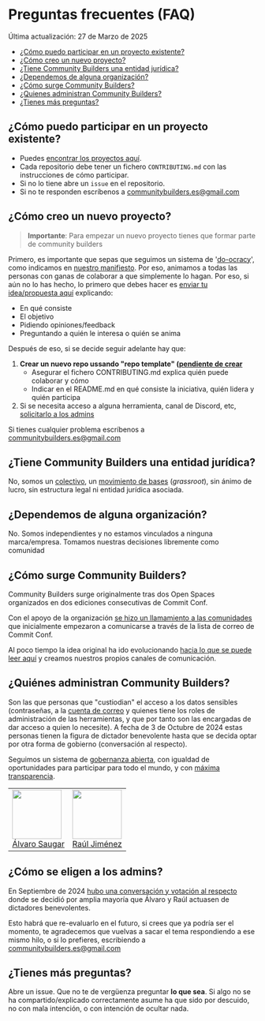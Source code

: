 # Preguntas frecuentes (FAQ)

Última actualización: 27 de Marzo de 2025

<!-- START doctoc generated TOC please keep comment here to allow auto update -->
<!-- DON'T EDIT THIS SECTION, INSTEAD RE-RUN doctoc TO UPDATE -->

- [¿Cómo puedo participar en un proyecto existente?](#%C2%BFc%C3%B3mo-puedo-participar-en-un-proyecto-existente)
- [¿Cómo creo un nuevo proyecto?](#%C2%BFc%C3%B3mo-creo-un-nuevo-proyecto)
- [¿Tiene Community Builders una entidad jurídica?](#%C2%BFtiene-community-builders-una-entidad-jur%C3%ADdica)
- [¿Dependemos de alguna organización?](#%C2%BFdependemos-de-alguna-organizaci%C3%B3n)
- [¿Cómo surge Community Builders?](#%C2%BFc%C3%B3mo-surge-community-builders)
- [¿Quienes administran Community Builders?](#%C2%BFquienes-administran-community-builders)
- [¿Tienes más preguntas?](#%C2%BFtienes-m%C3%A1s-preguntas)

<!-- END doctoc generated TOC please keep comment here to allow auto update -->

## ¿Cómo puedo participar en un proyecto existente?
  
* Puedes [encontrar los proyectos aquí](https://github.com/search?q=topic%3Aproyecto+org%3AComBuildersES+fork%3Atrue&type=repositories).
* Cada repositorio debe tener un fichero `CONTRIBUTING.md` con las instrucciones de cómo participar.
* Si no lo tiene abre un `issue` en el repositorio. 
* Si no te responden escríbenos a [communitybuilders.es@gmail.com](mailto:communitybuilders.es@gmail.com)

## ¿Cómo creo un nuevo proyecto?

> **Importante**: Para empezar un nuevo proyecto tienes que formar parte de community builders

Primero, es importante que sepas que seguimos un sistema de '[do-ocracy](https://wiki.osgeo.org/wiki/Do-ocracy)', como indicamos en [nuestro manifiesto](https://docs.google.com/presentation/d/1aKF09HUjtchR3m6ys2ne-zL9exFkp7I31QqJJMrFwiA/edit#slide=id.g5bac538b3c_0_27). Por eso, animamos a todas las personas con ganas de colaborar a que simplemente lo hagan. Por eso, si aún no lo has hecho, lo primero que debes hacer es [enviar tu idea/propuesta aquí](https://github.com/orgs/ComBuildersES/discussions/categories/ideas-y-propuestas) explicando:
- En qué consiste
- El objetivo
- Pidiendo opiniones/feedback
- Preguntando a quién le interesa o quién se anima

Después de eso, si se decide seguir adelante hay que:

1. **Crear un nuevo repo ussando "repo template" ([pendiente de crear](https://trello.com/c/IGZ4feB6/58-nuevo-proyecto)**
   - Asegurar el fichero CONTRIBUTING.md explica quién puede colaborar y cómo
   - Indicar en el README.md en qué consiste la iniciativa, quién lidera y quién participa
1. Si se necesita acceso a alguna herramienta, canal de Discord, etc, [solicitarlo a los admins](https://github.com/ComBuildersES/community/blob/main/FAQ.md#quienes-administran-community-builders)

Si tienes cualquier problema escríbenos a [communitybuilders.es@gmail.com](mailto:communitybuilders.es@gmail.com)

## ¿Tiene Community Builders una entidad jurídica?

No, somos un [colectivo](https://dle.rae.es/colectivo?m=form), un [movimiento de bases](https://es.wikipedia.org/wiki/Movimiento_de_bases) (*grassroot*), sin ánimo de lucro, sin estructura legal ni entidad jurídica asociada.  
## ¿Dependemos de alguna organización?

No. Somos independientes y no estamos vinculados a ninguna marca/empresa. Tomamos nuestras decisiones libremente como comunidad

## ¿Cómo surge Community Builders?

Community Builders surge originalmente tras dos Open Spaces organizados en dos ediciones consecutivas de Commit Conf. 

Con el apoyo de la organización [se hizo un llamamiento a las comunidades](https://blog.commit-conf.com/meetups-sobre-dinamizacion-de-comunidades/) que inicialmente empezaron a comunicarse a través de la lista de correo de Commit Conf.

Al poco tiempo la idea original ha ido evolucionando [hacia lo que se puede leer aquí](https://github.com/ComBuildersES) y creamos nuestros propios canales de comunicación.

## ¿Quiénes administran Community Builders?

Son las que personas que "custiodian" el acceso a los datos sensibles (contraseñas, a la [cuenta de correo](mailto:communitybuilders.es@gmail.com)  y quienes tiene los roles de administración de las herramientas, y que por tanto son las encargadas de dar acceso a quien lo necesite).
A fecha de 3 de Octubre de 2024 estas personas tienen la figura de dictador benevolente hasta que se decida optar por otra forma de gobierno (conversación al respecto).

Seguimos un sistema de [gobernanza abierta](https://en.wikipedia.org/wiki/Open-source_governance), con igualdad de oportunidades para participar para todo el mundo, y con [máxima transparencia](https://docs.google.com/presentation/d/1aKF09HUjtchR3m6ys2ne-zL9exFkp7I31QqJJMrFwiA/edit#slide=id.g5bac538b3c_0_57).

<table>
  <tr>
    <td>
      <a href="https://github.com/alvarosaugarlr"><img src="https://avatars.githubusercontent.com/u/57182416?v=4" width="100px;"/><br />Álvaro Saugar</a>
    </td>
    <td>
      <a href="https://github.com/hhkaos"><img src="https://avatars.githubusercontent.com/u/826965?v=4" width="100px;"/><br />Raúl Jiménez</a>
    </td>
    </tr>
</table>

## ¿Cómo se eligen a los admins?

En Septiembre de 2024 [hubo una conversación y votación al respecto](https://groups.google.com/u/1/g/community-builders-es/c/DUPNtKMhz8M) donde se decidió por amplia mayoría que Álvaro y Raúl actuasen de dictadores benevolentes. 

Esto habrá que re-evaluarlo en el futuro, si crees que ya podría ser el momento, te agradecemos que vuelvas a sacar el tema respondiendo a ese mismo hilo, o si lo prefieres, escribiendo a [communitybuilders.es@gmail.com](mailto:communitybuilders.es@gmail.com)

## ¿Tienes más preguntas?

Abre un issue. Que no te de vergüenza preguntar **lo que sea**. Si algo no se ha compartido/explicado correctamente asume ha que sido por descuido, no con mala intención, o con intención de ocultar nada.
